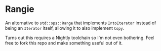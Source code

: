# Rangie

An alternative to `std::ops::Range` that implements `IntoIterator` instead of being an `Iterator`
itself, allowing it to also implement `Copy`.

Turns out this requires a Nightly toolchain so I'm not even bothering. Feel free to fork this repo
and make something useful out of it.
